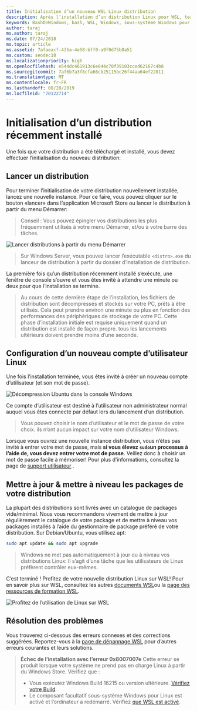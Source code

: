 ```yaml
---
title: Initialisation d’un nouveau WSL Linux distribution
description: Après l’installation d’un distribution Linux pour WSL, terminez l’initialisation en suivant ces étapes simples.
keywords: BashOnWindows, bash, WSL, Windows, sous-système Windows pour Linux, windowssubsystem, Ubuntu, Debian, SUSE, Windows 10
author: taraj
ms.author: taraj
ms.date: 07/24/2018
ms.topic: article
ms.assetid: 7afaeacf-435a-4e58-bff0-a9f0d75b8a51
ms.custom: seodec18
ms.localizationpriority: high
ms.openlocfilehash: e544dc461913c6e044c70f39103cced62167c4b8
ms.sourcegitcommit: 7af6b7a3f8cfa66cb25115bc26f44aa64ef22811
ms.translationtype: MT
ms.contentlocale: fr-FR
ms.lasthandoff: 08/28/2019
ms.locfileid: "70122714"
---
```

# <a name="initializing-a-newly-installed-distro"></a>Initialisation d’un distribution récemment installé
Une fois que votre distribution a été téléchargé et installé, vous devez effectuer l’initialisation du nouveau distribution:

## <a name="launch-a-distro"></a>Lancer un distribution
Pour terminer l’initialisation de votre distribution nouvellement installée, lancez une nouvelle instance. Pour ce faire, vous pouvez cliquer sur le bouton «lancer» dans l’application Microsoft Store ou lancer le distribution à partir du menu Démarrer:

> Conseil : Vous pouvez épingler vos distributions les plus fréquemment utilisés à votre menu Démarrer, et/ou à votre barre des tâches.

![Lancer distributions à partir du menu Démarrer](media/start-menu.png)

> Sur Windows Server, vous pouvez lancer l’exécutable `<distro>.exe` du lanceur de distribution à partir du dossier d’installation de distribution.

La première fois qu’un distribution récemment installé s’exécute, une fenêtre de console s’ouvre et vous êtes invité à attendre une minute ou deux pour que l’installation se termine.

> Au cours de cette dernière étape de l’installation, les fichiers de distribution sont décompressés et stockés sur votre PC, prêts à être utilisés. Cela peut prendre environ une minute ou plus en fonction des performances des périphériques de stockage de votre PC. Cette phase d’installation initiale est requise uniquement quand un distribution est installé de façon propre. tous les lancements ultérieurs doivent prendre moins d’une seconde.

## <a name="setting-up-a-new-linux-user-account"></a>Configuration d’un nouveau compte d’utilisateur Linux

Une fois l’installation terminée, vous êtes invité à créer un nouveau compte d’utilisateur (et son mot de passe). 

![Décompression Ubuntu dans la console Windows](media/UbuntuInstall.png)

Ce compte d’utilisateur est destiné à l’utilisateur non administrateur normal auquel vous êtes connecté par défaut lors du lancement d’un distribution.

> Vous pouvez choisir le nom d’utilisateur et le mot de passe de votre choix. ils n’ont aucun impact sur votre nom d’utilisateur Windows. 

Lorsque vous ouvrez une nouvelle instance distribution, vous n’êtes pas invité à entrer votre mot de passe, mais **si vous élevez `sudo`un processus à l’aide de, vous devez entrer votre mot de passe**. Veillez donc à choisir un mot de passe facile à mémoriser! Pour plus d’informations, consultez la page de [support utilisateur](user-support.md) .

## <a name="update--upgrade-your-distros-packages"></a>Mettre à jour & mettre à niveau les packages de votre distribution

La plupart des distributions sont livrés avec un catalogue de packages vide/minimal. Nous vous recommandons vivement de mettre à jour régulièrement le catalogue de votre package et de mettre à niveau vos packages installés à l’aide du gestionnaire de package préféré de votre distribution. Sur Debian/Ubuntu, vous utilisez apt:

```bash
sudo apt update && sudo apt upgrade
```

> Windows ne met pas automatiquement à jour ou à niveau vos distributions Linux: Il s’agit d’une tâche que les utilisateurs de Linux préfèrent contrôler eux-mêmes.

C’est terminé ! Profitez de votre nouvelle distribution Linux sur WSL! Pour en savoir plus sur WSL, consultez les autres [documents WSL](https://aka.ms/wsldocs)ou la [page des ressources de formation WSL](https://aka.ms/learnwsl).

![Profitez de l’utilisation de Linux sur WSL](media/linux-on-wsl.png)

## <a name="troubleshooting"></a>Résolution des problèmes

Vous trouverez ci-dessous des erreurs connexes et des corrections suggérées. Reportez-vous à la [page de dépannage WSL](troubleshooting.md) pour d’autres erreurs courantes et leurs solutions.

> **Échec de l’installation avec l’erreur 0x8007007e** Cette erreur se produit lorsque votre système ne prend pas en charge Linux à partir du Windows Store.  Vérifiez que :
> * Vous exécutez Windows Build 16215 ou version ultérieure. [Vérifiez votre Build](troubleshooting.md#check-your-build-number).
> * Le composant facultatif sous-système Windows pour Linux est activé et l’ordinateur a redémarré.  Vérifiez [que WSL est activé](troubleshooting.md#confirm-wsl-is-enabled).
